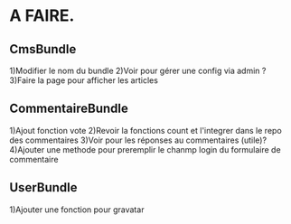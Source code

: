 A FAIRE.
========================
CmsBundle
--------------------------------------------------
1)Modifier le nom du bundle
2)Voir pour gérer une config via admin ?
3)Faire la page pour afficher les articles 

CommentaireBundle
--------------------------------------------------
1)Ajout fonction vote
2)Revoir la fonctions count et l'integrer dans le repo des commentaires
3)Voir pour les réponses au commentaires (utile)?
4)Ajouter une methode pour preremplir le chanmp login du formulaire de commentaire

UserBundle
--------------------------------------------------
1)Ajouter une fonction pour gravatar